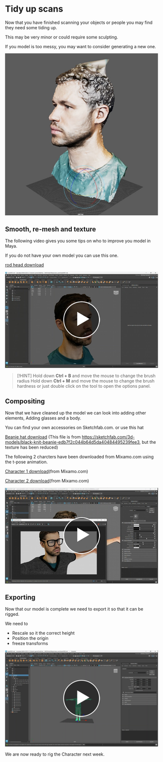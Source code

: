 # Tidy up scans

Now that you have finished scanning your objects or people you may find they need some tiding up.

This may be very minor or could require some sculpting.

If you model is too messy, you may want to consider generating a new one.

![Original image](images/original.jpg)

## Smooth, re-mesh and texture

The following video gives you some tips on who to improve you model in Maya.

If you do not have your own model you can use this one.

[rod head download](assets/Rod.zip)

[<img src="images/refining_video.jpg">](https://uwe.cloud.panopto.eu/Panopto/Pages/Viewer.aspx?id=363e9505-46ce-4527-b35f-b34700eb49e0)

>[!HINT]
> Hold down **Ctrl + B** and move the mouse to change the brush radius
Hold down **Ctrl + M** and move the mouse to change the brush hardness
or just double click on the tool to open the options panel.

## Compositing

Now that we have cleaned up the model we can look into adding other elements, Adding glasses and a body.

You can find your own accessories on Sketchfab.com. or use this hat

[Beanie hat download](assets/beanie.fbx)
(This file is from https://sketchfab.com/3d-models/black-knit-beanie-edb7f2c044b64d5da40484495239fee3, but the texture has been reduced)

The following 2 charcters have been downloaded from Mixamo.com using the t-pose animation.

[Character 1 download](assets/Ch18_nonPBR.fbx)(from Mixamo.com)

[Character 2 download](assets/Ch31_nonPBR.fbx)(from Mixamo.com)

[<img src="images/compositing_video.jpg">](https://uwe.cloud.panopto.eu/Panopto/Pages/Viewer.aspx?id=83294299-c7fe-43c6-a99c-b34700f600ab)

## Exporting

Now that our model is complete we need to export it so that it can be rigged.

We need to 

- Rescale so it the correct height
- Position the origin
- freeze transforms

[<img src="images/export_video.jpg">](https://uwe.cloud.panopto.eu/Panopto/Pages/Viewer.aspx?id=5e4bc6ee-9b7c-4d14-b9a8-b34c00ff6477)

We are now ready to rig the Character next week.

